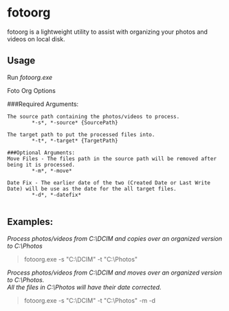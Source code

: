 # fotoorg
fotoorg is a lightweight utility to assist with organizing your photos and videos on local disk.

## Usage
Run *fotoorg.exe*

Foto Org Options

###Required Arguments:
```
The source path containing the photos/videos to process.   
        *-s*, *-source* {SourcePath}  
  
The target path to put the processed files into.  
        *-t*, *-target* {TargetPath}  
  
###Optional Arguments:  
Move Files - The files path in the source path will be removed after being it is processed.  
        *-m*, *-move*  
  
Date Fix - The earlier date of the two (Created Date or Last Write Date) will be use as the date for the all target files.  
        *-d*, *-datefix*  
        
```

## Examples:

*Process photos/videos from C:\DCIM and copies over an organized version to C:\Photos*
> fotoorg.exe -s "C:\DCIM" -t "C:\Photos"  

*Process photos/videos from C:\DCIM and moves over an organized version to C:\Photos.   
All the files in C:\Photos will have their date corrected.*  
> fotoorg.exe -s "C:\DCIM" -t "C:\Photos" -m -d
